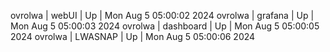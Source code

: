 ovrolwa | webUI | Up | Mon Aug  5 05:00:02 2024
ovrolwa | grafana | Up | Mon Aug  5 05:00:03 2024
ovrolwa | dashboard | Up | Mon Aug  5 05:00:05 2024
ovrolwa | LWASNAP | Up | Mon Aug  5 05:00:06 2024

